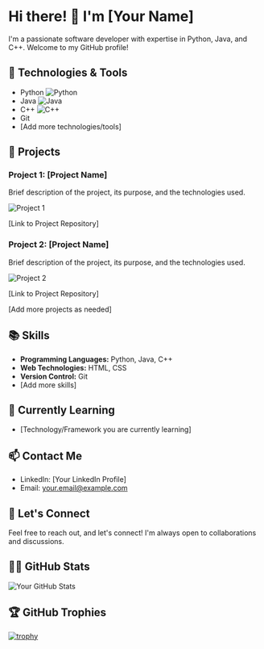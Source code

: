 # Hi there! 👋 I'm [Your Name]

I'm a passionate software developer with expertise in Python, Java, and C++. Welcome to my GitHub profile!

## 🔧 Technologies & Tools

- Python ![Python](https://img.shields.io/badge/Python-60%25-blue)
- Java ![Java](https://img.shields.io/badge/Java-20%25-orange)
- C++ ![C++](https://img.shields.io/badge/C++-10%25-yellow)
- Git
- [Add more technologies/tools]

## 🚀 Projects

### Project 1: [Project Name]

Brief description of the project, its purpose, and the technologies used.

![Project 1](link_to_project_image)

[Link to Project Repository]

### Project 2: [Project Name]

Brief description of the project, its purpose, and the technologies used.

![Project 2](link_to_project_image)

[Link to Project Repository]

[Add more projects as needed]

## 📚 Skills

- **Programming Languages:** Python, Java, C++
- **Web Technologies:** HTML, CSS
- **Version Control:** Git
- [Add more skills]

## 🌱 Currently Learning

- [Technology/Framework you are currently learning]

## 📫 Contact Me

- LinkedIn: [Your LinkedIn Profile]
- Email: your.email@example.com

## 🤝 Let's Connect

Feel free to reach out, and let's connect! I'm always open to collaborations and discussions.

## 👨‍💻 GitHub Stats

![Your GitHub Stats](https://github-readme-stats.vercel.app/api?username=your_username&show_icons=true&hide=contribs,prs)

## 🏆 GitHub Trophies

[![trophy](https://github-profile-trophy.vercel.app/?username=your_username)](https://github.com/ryo-ma/github-profile-trophy)

